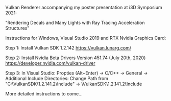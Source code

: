 Vulkan Renderer accompanying my poster presentation at i3D Symposium 2021:

"Rendering Decals and Many Lights with Ray Tracing Acceleration Structures"

Instructions for Windows, Visual Studio 2019 and RTX Nvidia Graphics Card:

Step 1: Install Vulkan SDK 1.2.142
https://vulkan.lunarg.com/

Step 2: Install Nvidia Beta Drivers Version 451.74 (July 20th, 2020)
https://developer.nvidia.com/vulkan-driver

Step 3: In Visual Studio: Propties (Alt+Enter) -> C/C++ -> General -> Additional Include Directories:
Change Path from "C:\VulkanSDK\1.2.141.2\Include" -> <your path to vulkan sdk>\VulkanSDK\1.2.141.2\Include


More detailed instructions to come...